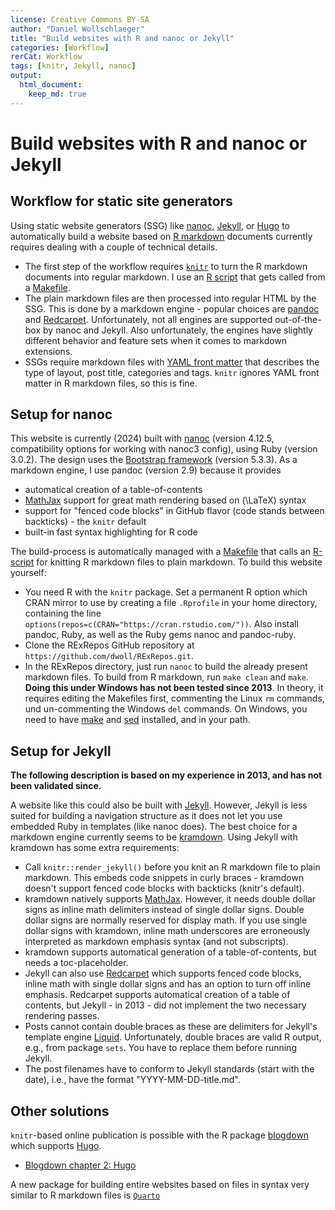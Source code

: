 ```yaml
---
license: Creative Commons BY-SA
author: "Daniel Wollschlaeger"
title: "Build websites with R and nanoc or Jekyll"
categories: [Workflow]
rerCat: Workflow
tags: [knitr, Jekyll, nanoc]
output: 
  html_document: 
    keep_md: true
---
```


Build websites with R and nanoc or Jekyll
=========================

Workflow for static site generators
-------------------------

Using static website generators (SSG) like [nanoc](https://nanoc.app/), [Jekyll](https://jekyllrb.com/), or [Hugo](https://gohugo.io/) to automatically build a website based on [R markdown](https://rmarkdown.rstudio.com/) documents currently requires dealing with a couple of technical details.

 * The first step of the workflow requires [`knitr`](https://yihui.org/knitr/) to turn the R markdown documents into regular markdown. I use an [R script](https://github.com/dwoll/RExRepos/blob/master/dwKnit.R) that gets called from a [Makefile](https://github.com/dwoll/RExRepos/blob/master/Rmd/Makefile).
 * The plain markdown files are then processed into regular HTML by the SSG. This is done by a markdown engine - popular choices are [pandoc](https://pandoc.org/) and [Redcarpet](https://github.com/vmg/redcarpet/). Unfortunately, not all engines are supported out-of-the-box by nanoc and Jekyll. Also unfortunately, the engines have slightly different behavior and feature sets when it comes to markdown extensions.
 * SSGs require markdown files with [YAML front matter](https://yaml.org/) that describes the type of layout, post title, categories and tags. `knitr` ignores YAML front matter in R markdown files, so this is fine.

Setup for nanoc
-------------------------

This website is currently (2024) built with [nanoc](http://nanoc.app/) (version 4.12.5, compatibility options for working with nanoc3 config), using Ruby (version 3.0.2). The design uses the [Bootstrap framework](https://getbootstrap.com/) (version 5.3.3). As a markdown engine, I use pandoc (version 2.9) because it provides

 * automatical creation of a table-of-contents
 * [MathJax](https://www.mathjax.org/) support for great math rendering based on \(\LaTeX\) syntax
 * support for "fenced code blocks" in GitHub flavor (code stands between backticks) - the `knitr` default
 * built-in fast syntax highlighting for R code

The build-process is automatically managed with a [Makefile](https://github.com/dwoll/RExRepos/blob/master/Makefile) that calls an [R-script](https://github.com/dwoll/RExRepos/blob/master/dwKnit.R) for knitting R markdown files to plain markdown. To build this website yourself:

 * You need R with the `knitr` package. Set a permanent R option which CRAN mirror to use by creating a file `.Rprofile` in your home directory, containing the line `options(repos=c(CRAN="https://cran.rstudio.com/"))`. Also install pandoc, Ruby, as well as the Ruby gems nanoc and pandoc-ruby.
 * Clone the RExRepos GitHub repository at `https://github.com/dwoll/RExRepos.git`.
 * In the RExRepos directory, just run `nanoc` to build the already present markdown files. To build from R markdown, run `make clean` and `make`. **Doing this under Windows has not been tested since 2013**. In theory, it requires editing the Makefiles first, commenting the Linux `rm` commands, und un-commenting the Windows `del` commands. On Windows, you need to have [make](http://gnuwin32.sourceforge.net/packages/make.htm) and [sed](http://gnuwin32.sourceforge.net/packages/sed.htm) installed, and in your path.

Setup for Jekyll
-------------------------

**The following description is based on my experience in 2013, and has not been validated since.**

A website like this could also be built with [Jekyll](https://jekyllrb.com/). However, Jekyll is less suited for building a navigation structure as it does not let you use embedded Ruby in templates (like nanoc does). The best choice for a markdown engine currently seems to be [kramdown](http://kramdown.rubyforge.org/). Using Jekyll with kramdown has some extra requirements:

 * Call `knitr::render_jekyll()` before you knit an R markdown file to plain markdown. This embeds code snippets in curly braces - kramdown doesn't support fenced code blocks with backticks (knitr's default).
 * kramdown natively supports [MathJax](https://www.mathjax.org/). However, it needs double dollar signs as inline math delimiters instead of single dollar signs. Double dollar signs are normally reserved for display math. If you use single dollar signs with kramdown, inline math underscores are erroneously interpreted as markdown emphasis syntax (and not subscripts).
 * kramdown supports automatical generation of a table-of-contents, but needs a toc-placeholder.
 * Jekyll can also use [Redcarpet](https://github.com/vmg/redcarpet) which supports fenced code blocks, inline math with single dollar signs and has an option to turn off inline emphasis. Redcarpet supports automatical creation of a table of contents, but Jekyll - in 2013 - did not implement the two necessary rendering passes.
 * Posts cannot contain double braces as these are delimiters for Jekyll's template engine [Liquid](https://github.com/Shopify/liquid/wiki). Unfortunately, double braces are valid R output, e.g., from package `sets`. You have to replace them before running Jekyll.
 * The post filenames have to conform to Jekyll standards (start with the date), i.e., have the format "YYYY-MM-DD-title.md".

Other solutions
-------------------------

`knitr`-based online publication is possible with the R package [blogdown](https://github.com/rstudio/blogdown/) which supports [Hugo](https://gohugo.io).

 * [Blogdown chapter 2: Hugo](https://bookdown.org/yihui/blogdown/hugo.html)

A new package for building entire websites based on files in syntax very similar to R markdown files is [`Quarto`](https://quarto.org/)
